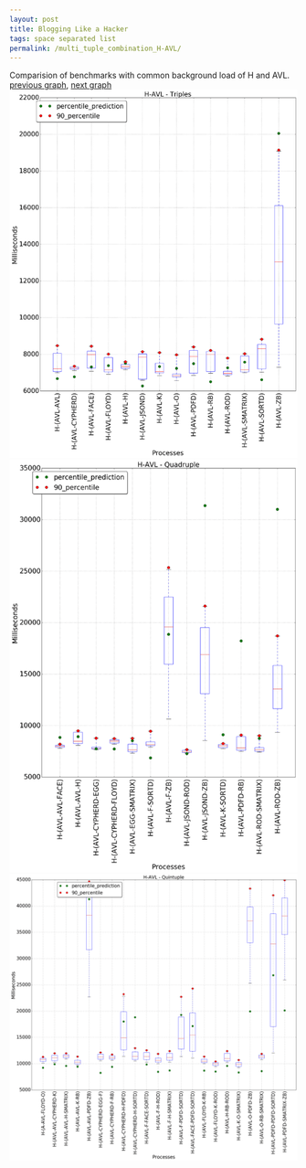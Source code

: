 ```yaml
---
layout: post
title: Blogging Like a Hacker
tags: space separated list
permalink: /multi_tuple_combination_H-AVL/
---
```


Comparision of benchmarks with common background load of H and AVL.
[previous graph](./multi_tuple_combination_FLOYD-ZB/), [next graph](./multi_tuple_combination_H-A/)
<img src="./images/triple/H/H-AVL_box.png" alt="graph figure"><img src="./images/quadruple/H/H-AVL_box.png" alt="graph figure"><img src="./images/quintuple/H/H-AVL_box.png" alt="graph figure">